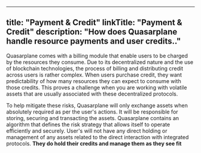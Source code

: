 
---
title: "Payment & Credit"
linkTitle: "Payment & Credit"
description: "How does Quasarplane handle resource payments and user credits.."
---

Quasarplane comes with a billing module that enable users to be charged by the resources they consume.
Due to its decentralized nature and the use of blockchain technologies, the process of billing and distributing credit across users is rather complex.
When users purchase credit, they want predictability of how many resources they can expect to consume with those credits.
This proves a challenge when you are working with volatile assets that are usually associated with these decentralized protocols.

To help mitigate these risks, Quasarplane will only exchange assets when absolutely required as per the user's actions.
It will be responsible for storing, securing and transacting the assets.
Quasarplane contains an algorithm that defines the risk strategy that allows itself to operate efficiently and securely.
User's will not have any direct holding or management of any assets related to the direct interaction with integrated protocols.
**They do hold their credits and manage them as they see fit**
